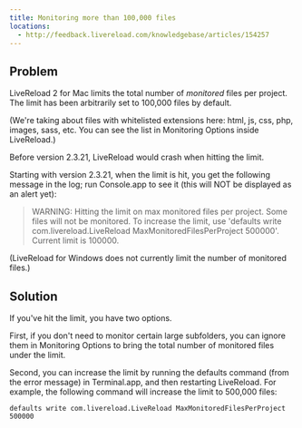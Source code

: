 ```yaml
---
title: Monitoring more than 100,000 files
locations:
  - http://feedback.livereload.com/knowledgebase/articles/154257
---
```


## Problem

LiveReload 2 for Mac limits the total number of _monitored_ files per project. The limit has been arbitrarily set to 100,000 files by default.

(We're taking about files with whitelisted extensions here: html, js, css, php, images, sass, etc. You can see the list in Monitoring Options inside LiveReload.)

Before version 2.3.21, LiveReload would crash when hitting the limit.

Starting with version 2.3.21, when the limit is hit, you get the following message in the log; run Console.app to see it (this will NOT be displayed as an alert yet):

> WARNING: Hitting the limit on max monitored files per project. Some files will not be monitored. To increase the limit, use 'defaults write com.livereload.LiveReload MaxMonitoredFilesPerProject 500000'. Current limit is 100000.

(LiveReload for Windows does not currently limit the number of monitored files.)

## Solution

If you've hit the limit, you have two options.

First, if you don't need to monitor certain large subfolders, you can ignore them in Monitoring Options to bring the total number of monitored files under the limit.

Second, you can increase the limit by running the defaults command (from the error message) in Terminal.app, and then restarting LiveReload. For example, the following command will increase the limit to 500,000 files:

    defaults write com.livereload.LiveReload MaxMonitoredFilesPerProject 500000
